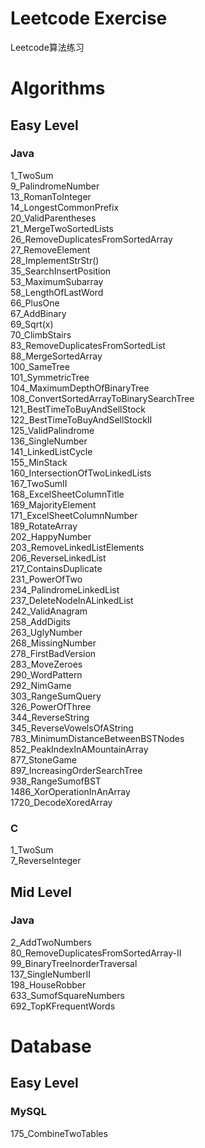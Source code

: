 # Leetcode Exercise  
Leetcode算法练习  
  
# Algorithms  
## Easy Level  
### Java  
1_TwoSum  
9_PalindromeNumber  
13_RomanToInteger  
14_LongestCommonPrefix  
20_ValidParentheses  
21_MergeTwoSortedLists  
26_RemoveDuplicatesFromSortedArray  
27_RemoveElement  
28_ImplementStrStr()  
35_SearchInsertPosition  
53_MaximumSubarray    
58_LengthOfLastWord  
66_PlusOne  
67_AddBinary  
69_Sqrt(x)  
70_ClimbStairs  
83_RemoveDuplicatesFromSortedList  
88_MergeSortedArray  
100_SameTree  
101_SymmetricTree  
104_MaximumDepthOfBinaryTree  
108_ConvertSortedArrayToBinarySearchTree  
121_BestTimeToBuyAndSellStock  
122_BestTimeToBuyAndSellStockII  
125_ValidPalindrome  
136_SingleNumber  
141_LinkedListCycle  
155_MinStack  
160_IntersectionOfTwoLinkedLists  
167_TwoSumII  
168_ExcelSheetColumnTitle  
169_MajorityElement  
171_ExcelSheetColumnNumber  
189_RotateArray  
202_HappyNumber  
203_RemoveLinkedListElements  
206_ReverseLinkedList  
217_ContainsDuplicate  
231_PowerOfTwo  
234_PalindromeLinkedList  
237_DeleteNodeInALinkedList  
242_ValidAnagram  
258_AddDigits  
263_UglyNumber  
268_MissingNumber  
278_FirstBadVersion  
283_MoveZeroes  
290_WordPattern  
292_NimGame  
303_RangeSumQuery  
326_PowerOfThree  
344_ReverseString  
345_ReverseVowelsOfAString  
783_MinimumDistanceBetweenBSTNodes  
852_PeakIndexInAMountainArray  
877_StoneGame  
897_IncreasingOrderSearchTree  
938_RangeSumofBST  
1486_XorOperationInAnArray  
1720_DecodeXoredArray  
  
  
### C    
1_TwoSum  
7_ReverseInteger  
  
## Mid Level  
### Java  
2_AddTwoNumbers    
80_RemoveDuplicatesFromSortedArray-II  
99_BinaryTreeInorderTraversal  
137_SingleNumberII  
198_HouseRobber  
633_SumofSquareNumbers  
692_TopKFrequentWords  

# Database  
## Easy Level  
### MySQL  
175_CombineTwoTables  

